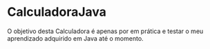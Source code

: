 # CalculadoraJava
O objetivo desta Calculadora é apenas por em prática e testar o meu aprendizado adquirido em Java até o momento.
